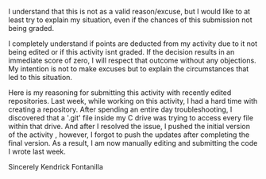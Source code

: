 I understand that this is not as a valid reason/excuse, but I would like to at least try to explain my situation, even if the chances of this submission not being graded.

I completely understand if points are deducted from my activity due to it not being edited or if this activity isnt graded. If the decision results in an immediate score of zero, I will respect that outcome without any objections. My intention is not to make excuses but to explain the circumstances that led to this situation.


Here is my reasoning for submitting this activity with recently edited repositories. Last week, while working on this activity, I had a hard time  with creating a repository. After spending an entire day troubleshooting, I discovered that a '.git' file inside my C drive was trying to access every file within that drive. And after  I resolved the issue, I pushed the initial version of the activity , however, I forgot to push the updates after completing the final version. As a result, I am now manually editing and submitting the code I wrote last week.


Sincerely Kendrick Fontanilla

